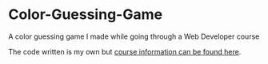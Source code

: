 # Color-Guessing-Game
A color guessing game I made while going through a Web Developer course

The code written is my own but <a href="https://www.udemy.com/the-web-developer-bootcamp/learn/v4/overview">course information can be found here</a>.
